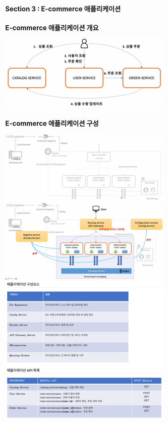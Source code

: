 ## Section 3 : E-commerce 애플리케이션

## E-commerce 애플리케이션 개요

<img src="/spring-msa/img/5.png" width="500px;">

## E-commerce 애플리케이션 구성

<img src="/spring-msa/img/6.png" width="500px;">

<img src="/spring-msa/img/7.png" width="500px;">

<img src="/spring-msa/img/8.png" width="500px;">
